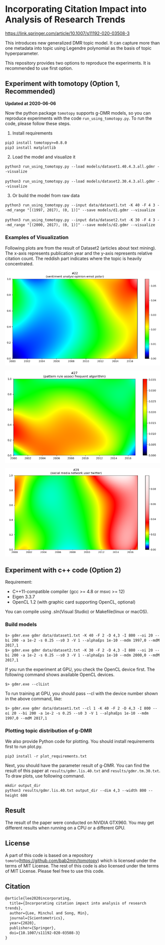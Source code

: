 # Incorporating Citation Impact into Analysis of Research Trends

https://link.springer.com/article/10.1007/s11192-020-03508-3

This introduces new generalized DMR topic model. 
It can capture more than one metadata into topic using Legendre polynomial as the basis of topic hyperparameter.

This repository provides two options to reproduce the experiments. It is recommended to use first option.

## Experiment with tomotopy (Option 1, Recommended)
**Updated at 2020-06-06**

Now the python package `tomotopy` supports g-DMR models, so you can reproduce experiments with the code `run_using_tomotopy.py`. To run the code, please follow these steps.

1. Install requirements
```
pip3 install tomotopy>=0.8.0
pip3 install matplotlib
```

2. Load the model and visualize it
```
python3 run_using_tomotopy.py --load models/dataset1.40.4.3.all.gdmr --visualize

python3 run_using_tomotopy.py --load models/dataset2.30.4.3.all.gdmr --visualize
```

3. Or build the model from raw data
```
python3 run_using_tomotopy.py --input data/dataset1.txt -K 40 -F 4 3 --md_range "[(1997, 2017), (0, 1)]" --save models/d1.gdmr --visualize

python3 run_using_tomotopy.py --input data/dataset2.txt -K 30 -F 4 3 --md_range "[(2000, 2017), (0, 1)]" --save models/d2.gdmr --visualize
```

### Examples of Visualization
Following plots are from the result of Dataset2 (articles about text mining).
The x-axis represents publication year and the y-axis represents relative citation count.
The reddish part indicates where the topic is heavily concentrated.

![sample](22.png "Plot of Topic #22")

![sample](27.png "Plot of Topic #27")

![sample](29.png "Plot of Topic #29")

## Experiment with c++ code (Option 2)
Requirement:

* C++11-compatible compiler (gcc >= 4.8 or msvc >= 12)
* Eigen 3.3.7
* OpenCL 1.2 (with graphic card supporting OpenCL, optional)

You can compile using .sln(Visual Studio) or Makefile(linux or macOS).

### Build models

```
$> gdmr.exe gdmr data/dataset1.txt -K 40 -F 2 -D 4,3 -I 800 --oi 20 --bi 200 -a 1e-2 -s 0.25 --s0 3 -V 1 --alphaEps 1e-10 --mdm 1997,0 --mdM 2017,1
$> gdmr.exe gdmr data/dataset2.txt -K 30 -F 2 -D 4,3 -I 800 --oi 20 --bi 200 -a 1e-2 -s 0.25 --s0 3 -V 1 --alphaEps 1e-10 --mdm 2000,0 --mdM 2017,1
```

If you run the experiment at GPU, you check the OpenCL device first. The following command shows available OpenCL devices.
```
$> gdmr.exe --clList
```
To run training at GPU, you should pass --cl with the device number shown in the above command, like:
```
$> gdmr.exe gdmr data/dataset1.txt --cl 1 -K 40 -F 2 -D 4,3 -I 800 --oi 20 --bi 200 -a 1e-2 -s 0.25 --s0 3 -V 1 --alphaEps 1e-10 --mdm 1997,0 --mdM 2017,1
```

### Plotting topic distribution of g-DMR
We also provide Python code for plotting. You should install requirements first to run plot.py.
```
pip3 install -r plot_requirements.txt
```

Next, you should have the parameter result of g-DMR. You can find the result of this paper at `results/gdmr.lis.40.txt` and `results/gdmr.tm.30.txt`.
To draw plots, use following command.
```
mkdir output_dir
python3 results/gdmr.lis.40.txt output_dir --dim 4,3 --width 800 --height 600
```

## Result
The result of the paper were conducted on NVIDIA GTX960. You may get different results when running on a CPU or a different GPU.

## License
A part of this code is based on a repository `tomoto`(https://github.com/bab2min/tomotopy) which is licensed under the terms of MIT License. 
The rest of this code is also licensed under the terms of MIT License. Please feel free to use this code.

## Citation
```
@article{lee2020incorporating,
  title={Incorporating citation impact into analysis of research trends},
  author={Lee, Minchul and Song, Min},
  journal={Scientometrics},
  year={2020},
  publisher={Springer},
  doi={10.1007/s11192-020-03508-3}
}
```
